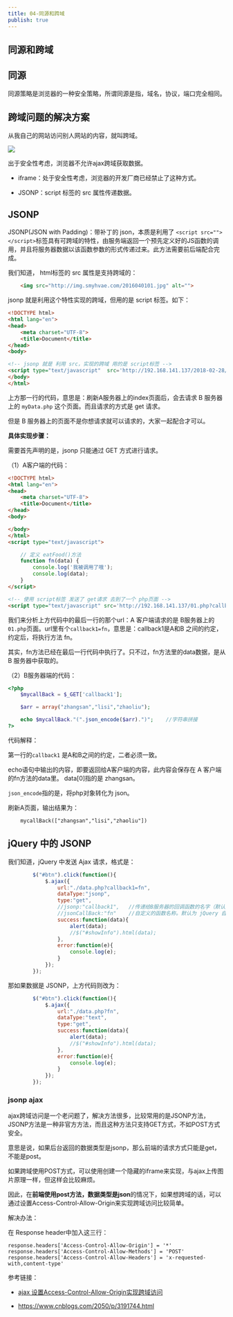 ```yaml
---
title: 04-同源和跨域
publish: true
---
```


## 同源和跨域

## 同源

同源策略是浏览器的一种安全策略，所谓同源是指，域名，协议，端口完全相同。



## 跨域问题的解决方案

从我自己的网站访问别人网站的内容，就叫跨域。

![](http://img.smyhvae.com/20180228_2231.png)

出于安全性考虑，浏览器不允许ajax跨域获取数据。


- iframe：处于安全性考虑，浏览器的开发厂商已经禁止了这种方式。

- JSONP：script 标签的 src 属性传递数据。

## JSONP

JSONP(JSON with Padding)：带补丁的 json，本质是利用了 `<script src=""></script>`标签具有可跨域的特性，由服务端返回一个预先定义好的JS函数的调用，并且将服务器数据以该函数参数的形式传递过来。此方法需要前后端配合完成。

我们知道， html标签的 src 属性是支持跨域的：

```html
	<img src="http://img.smyhvae.com/2016040101.jpg" alt="">
```

jsonp 就是利用这个特性实现的跨域，但用的是 script 标签。如下：

```html
<!DOCTYPE html>
<html lang="en">
<head>
	<meta charset="UTF-8">
	<title>Document</title>
</head>
<body>

<!-- jsonp 就是 利用 src，实现的跨域 用的是 script标签 -->
<script type="text/javascript"  src='http://192.168.141.137/2018-02-28/myData.php'></script>
</body>
</html>

```

上方那一行的代码，意思是：刷新A服务器上的index页面后，会去请求 B 服务器上的 `myData.php` 这个页面。而且请求的方式是 get 请求。

但是 B 服务器上的页面不是你想请求就可以请求的，大家一起配合才可以。


**具体实现步骤：**

需要首先声明的是，jsonp 只能通过 GET 方式进行请求。

（1）A客户端的代码：

```html
<!DOCTYPE html>
<html lang="en">
<head>
	<meta charset="UTF-8">
	<title>Document</title>
</head>
<body>

</body>
</html>
<script type="text/javascript">

	// 定义 eatFood()方法
	function fn(data) {
		console.log('我被调用了哦');
		console.log(data);
	}
</script>

<!-- 使用 script标签 发送了 get请求 去到了一个 php页面 -->
<script type="text/javascript" src='http://192.168.141.137/01.php?callback1=fn'></script>
```


我们来分析上方代码中的最后一行的那个url：A 客户端请求的是 B服务器上的 `01.php`页面。url里有个`callback1=fn`，意思是：callback1是A和B 之间的约定，约定后，将执行方法 fn。

其实，fn方法已经在最后一行代码中执行了。只不过，fn方法里的data数据，是从 B 服务器中获取的。

（2）B服务器端的代码：

```php
<?php
    $mycallBack = $_GET['callback1'];

	$arr = array("zhangsan","lisi","zhaoliu");

    echo $mycallBack."(".json_encode($arr).")";    //字符串拼接
?>
```

代码解释：

第一行的`callback1` 是A和B之间的约定，二者必须一致。

echo语句中输出的内容，即要返回给A客户端的内容，此内容会保存在 A 客户端的fn方法的data里。 data[0]指的是 zhangsan。


`json_encode`指的是，将php对象转化为 json。


刷新A页面，输出结果为：

```
	mycallBack(["zhangsan","lisi","zhaoliu"])
```


## jQuery 中的 JSONP

我们知道，jQuery 中发送 Ajax 请求，格式是：

```javascript
		$("#btn").click(function(){
			$.ajax({
				url:"./data.php?callback1=fn",
				dataType:"jsonp",
				type:"get",
				//jsonp:"callback1",   //传递给B服务器的回调函数的名字（默认为 callback）
				//jsonCallBack:"fn"    //自定义的函数名称。默认为 jQuery 自动生成的随机函数名
				success:function(data){
					alert(data);
					//$("#showInfo").html(data);
				},
				error:function(e){
					console.log(e);
				}
			});
		});
```


那如果数据是 JSONP，上方代码则改为：


```javascript
		$("#btn").click(function(){
			$.ajax({
				url:"./data.php?fn",
				dataType:"text",
				type:"get",
				success:function(data){
					alert(data);
					//$("#showInfo").html(data);
				},
				error:function(e){
					console.log(e);
				}
			});
		});
```



### jsonp ajax

ajax跨域访问是一个老问题了，解决方法很多，比较常用的是JSONP方法，JSONP方法是一种非官方方法，而且这种方法只支持GET方式，不如POST方式安全。

意思是说，如果后台返回的数据类型是jsonp，那么前端的请求方式只能是get，不能是post。

如果跨域使用POST方式，可以使用创建一个隐藏的iframe来实现，与ajax上传图片原理一样，但这样会比较麻烦。

因此，在**前端使用post方法，数据类型是json**的情况下，如果想跨域的话，可以通过设置Access-Control-Allow-Origin来实现跨域访问比较简单。

解决办法：

在 Response header中加入这三行：

```
response.headers['Access-Control-Allow-Origin'] = '*'
response.headers['Access-Control-Allow-Methods'] = 'POST'
response.headers['Access-Control-Allow-Headers'] = 'x-requested-with,content-type'
```



参考链接：

- [ajax 设置Access-Control-Allow-Origin实现跨域访问](https://blog.csdn.net/fdipzone/article/details/46390573/)

* https://www.cnblogs.com/2050/p/3191744.html

